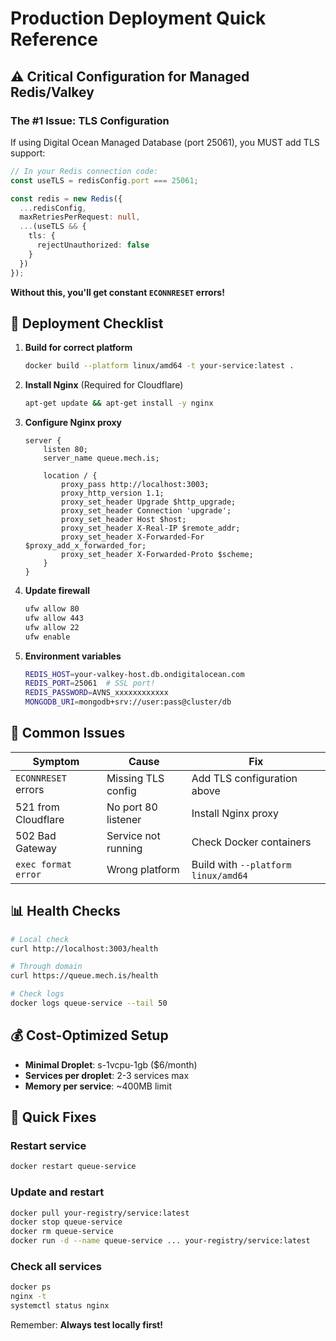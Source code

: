 # Production Deployment Quick Reference

## ⚠️ Critical Configuration for Managed Redis/Valkey

### The #1 Issue: TLS Configuration

If using Digital Ocean Managed Database (port 25061), you MUST add TLS support:

```typescript
// In your Redis connection code:
const useTLS = redisConfig.port === 25061;

const redis = new Redis({
  ...redisConfig,
  maxRetriesPerRequest: null,
  ...(useTLS && {
    tls: {
      rejectUnauthorized: false
    }
  })
});
```

**Without this, you'll get constant `ECONNRESET` errors!**

## 🚀 Deployment Checklist

1. **Build for correct platform**
   ```bash
   docker build --platform linux/amd64 -t your-service:latest .
   ```

2. **Install Nginx** (Required for Cloudflare)
   ```bash
   apt-get update && apt-get install -y nginx
   ```

3. **Configure Nginx proxy**
   ```nginx
   server {
       listen 80;
       server_name queue.mech.is;
       
       location / {
           proxy_pass http://localhost:3003;
           proxy_http_version 1.1;
           proxy_set_header Upgrade $http_upgrade;
           proxy_set_header Connection 'upgrade';
           proxy_set_header Host $host;
           proxy_set_header X-Real-IP $remote_addr;
           proxy_set_header X-Forwarded-For $proxy_add_x_forwarded_for;
           proxy_set_header X-Forwarded-Proto $scheme;
       }
   }
   ```

4. **Update firewall**
   ```bash
   ufw allow 80
   ufw allow 443
   ufw allow 22
   ufw enable
   ```

5. **Environment variables**
   ```bash
   REDIS_HOST=your-valkey-host.db.ondigitalocean.com
   REDIS_PORT=25061  # SSL port!
   REDIS_PASSWORD=AVNS_xxxxxxxxxxxx
   MONGODB_URI=mongodb+srv://user:pass@cluster/db
   ```

## 🐛 Common Issues

| Symptom | Cause | Fix |
|---------|-------|-----|
| `ECONNRESET` errors | Missing TLS config | Add TLS configuration above |
| 521 from Cloudflare | No port 80 listener | Install Nginx proxy |
| 502 Bad Gateway | Service not running | Check Docker containers |
| `exec format error` | Wrong platform | Build with `--platform linux/amd64` |

## 📊 Health Checks

```bash
# Local check
curl http://localhost:3003/health

# Through domain
curl https://queue.mech.is/health

# Check logs
docker logs queue-service --tail 50
```

## 💰 Cost-Optimized Setup

- **Minimal Droplet**: s-1vcpu-1gb ($6/month)
- **Services per droplet**: 2-3 services max
- **Memory per service**: ~400MB limit

## 🔧 Quick Fixes

### Restart service
```bash
docker restart queue-service
```

### Update and restart
```bash
docker pull your-registry/service:latest
docker stop queue-service
docker rm queue-service
docker run -d --name queue-service ... your-registry/service:latest
```

### Check all services
```bash
docker ps
nginx -t
systemctl status nginx
```

Remember: **Always test locally first!**